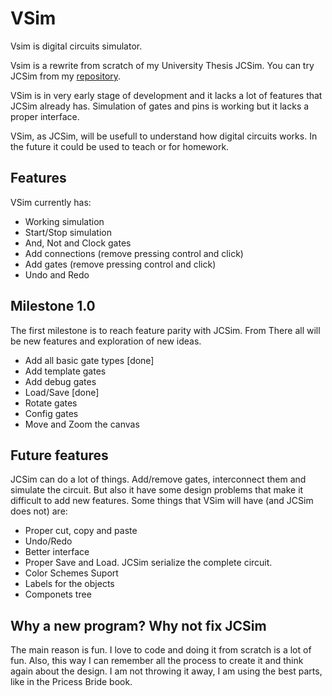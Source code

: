 # VSim

Vsim is digital circuits simulator.

Vsim is a rewrite from scratch of my University Thesis JCSim. You can try JCSim from my [repository](https://github.com/almejo/jcsim).

VSim is in very early stage of development and it lacks a lot of features that JCSim already has. Simulation of gates
and pins is working but it lacks a proper interface.

VSim, as JCSim, will be usefull to understand how digital circuits works. In the future it could be used to teach or
for homework.

## Features

VSim currently has:

- Working simulation
- Start/Stop simulation
- And, Not and Clock gates
- Add connections (remove pressing control and click)
- Add gates (remove pressing control and click)
- Undo and Redo

## Milestone 1.0

The first milestone is to reach feature parity with JCSim. From There all will be new features and exploration of new ideas.

- Add all basic gate types [done]
- Add template gates
- Add debug gates
- Load/Save [done]
- Rotate gates
- Config gates
- Move and Zoom the canvas

## Future features

JCSim can do a lot of things. Add/remove gates, interconnect them and simulate the circuit.
But also it have some design problems that make it difficult to add new features. Some things that VSim will have
(and JCSim does not) are:

- Proper cut, copy and paste
- Undo/Redo
- Better interface
- Proper Save and Load. JCSim serialize the complete circuit.
- Color Schemes Suport
- Labels for the objects
- Componets tree

## Why a new program? Why not fix JCSim

The main reason is fun. I love to code and doing it from scratch is a lot of fun. Also, this way I can remember all the
process to create it and think again about the design. I am not throwing it away, I am using the best parts, like in the
Pricess Bride book.


